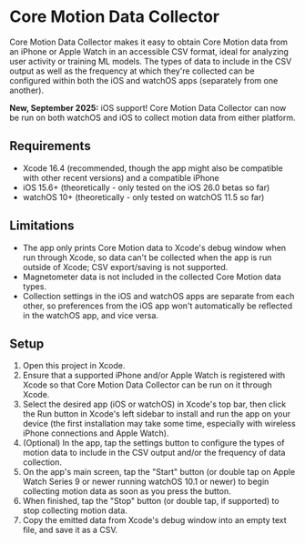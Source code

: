 # Core Motion Data Collector

Core Motion Data Collector makes it easy to obtain Core Motion data from an iPhone or Apple Watch in an accessible CSV format, ideal for analyzing user activity or training ML models. The types of data to include in the CSV output as well as the frequency at which they're collected can be configured within both the iOS and watchOS apps (separately from one another).

**New, September 2025:** iOS support! Core Motion Data Collector can now be run on both watchOS and iOS to collect motion data from either platform.

## Requirements

* Xcode 16.4 (recommended, though the app might also be compatible with other recent versions) and a compatible iPhone
* iOS 15.6+ (theoretically - only tested on the iOS 26.0 betas so far)
* watchOS 10+ (theoretically - only tested on watchOS 11.5 so far)

## Limitations

* The app only prints Core Motion data to Xcode's debug window when run through Xcode, so data can't be collected when the app is run outside of Xcode; CSV export/saving is not supported.
* Magnetometer data is not included in the collected Core Motion data types.
* Collection settings in the iOS and watchOS apps are separate from each other, so preferences from the iOS app won't automatically be reflected in the watchOS app, and vice versa.

## Setup

1. Open this project in Xcode.
2. Ensure that a supported iPhone and/or Apple Watch is registered with Xcode so that Core Motion Data Collector can be run on it through Xcode.
3. Select the desired app (iOS or watchOS) in Xcode's top bar, then click the Run button in Xcode's left sidebar to install and run the app on your device (the first installation may take some time, especially with wireless iPhone connections and Apple Watch).
4. (Optional) In the app, tap the settings button to configure the types of motion data to include in the CSV output and/or the frequency of data collection.
5. On the app's main screen, tap the "Start" button (or double tap on Apple Watch Series 9 or newer running watchOS 10.1 or newer) to begin collecting motion data as soon as you press the button.
6. When finished, tap the "Stop" button (or double tap, if supported) to stop collecting motion data.
7. Copy the emitted data from Xcode's debug window into an empty text file, and save it as a CSV.

